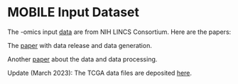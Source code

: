 # MOBILE Input Dataset

The -omics input [data](https://www.synapse.org/#!Synapse:syn21577710) are from NIH LINCS Consortium. Here are the papers:

 The [paper](https://www.biorxiv.org/content/10.1101/2021.08.06.455429v1) with data release and data generation.
 
 Another [paper](https://rdcu.be/cP6tK) about the data and data processing.
 
 Update (March 2023):
 The TCGA data files are deposited [here](https://figshare.com/articles/dataset/Source_Data_-_MOBILE/20294229).

